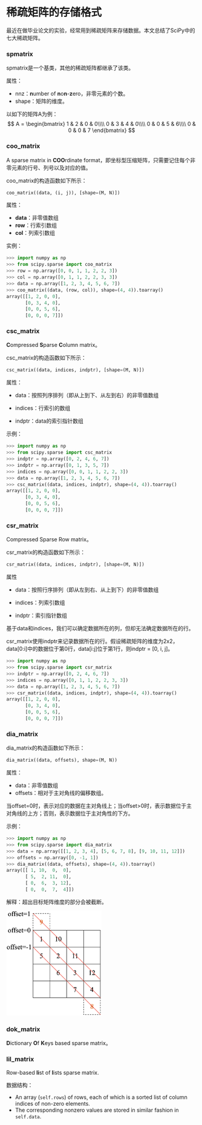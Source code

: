 # 稀疏矩阵的存储格式

最近在做毕业论文的实验，经常用到稀疏矩阵来存储数据。本文总结了SciPy中的七大稀疏矩阵。

### spmatrix

spmatrix是一个基类，其他的稀疏矩阵都继承了该类。

属性：

* nnz：**n**umber of **n**o**n**-**z**ero，非零元素的个数。
* shape：矩阵的维度。

以如下的矩阵A为例：
$$
A = 
\begin{bmatrix}
1 & 2 & 0 & 0\\\\
0 & 3 & 4 & 0\\\\
0 & 0 & 5 & 6\\\\
0 & 0 & 0 & 7
\end{bmatrix}
$$

### coo_matrix

A sparse matrix in **COO**rdinate format，即坐标型压缩矩阵，只需要记住每个非零元素的行号、列号以及对应的值。

coo_matrix的构造函数如下所示：

```python
coo_matrix((data, (i, j)), [shape=(M, N)])
```

属性：

* **data**：非零值数组
* **row**：行索引数组
* **col**：列索引数组

实例：

```python
>>> import numpy as np
>>> from scipy.sparse import coo_matrix
>>> row = np.array([0, 0, 1, 1, 2, 2, 3])
>>> col = np.array([0, 1, 1, 2, 2, 3, 3])
>>> data = np.array([1, 2, 3, 4, 5, 6, 7])
>>> coo_matrix((data, (row, col)), shape=(4, 4)).toarray()
array([[1, 2, 0, 0],
       [0, 3, 4, 0],
       [0, 0, 5, 6],
       [0, 0, 0, 7]])
```

### csc_matrix

**C**ompressed **S**parse **C**olumn matrix。

csc_matrix的构造函数如下所示：

```python
csc_matrix((data, indices, indptr), [shape=(M, N)])
```

属性：

* data：按照列序排列（即从上到下、从左到右）的非零值数组

* indices：行索引的数组

* indptr：data的索引指针数组

示例：

```python
>>> import numpy as np
>>> from scipy.sparse import csc_matrix
>>> indptr = np.array([0, 2, 4, 6, 7])
>>> indptr = np.array([0, 1, 3, 5, 7])
>>> indices = np.array([0, 0, 1, 1, 2, 2, 3])
>>> data = np.array([1, 2, 3, 4, 5, 6, 7])
>>> csc_matrix((data, indices, indptr), shape=(4, 4)).toarray()
array([[1, 2, 0, 0],
       [0, 3, 4, 0],
       [0, 0, 5, 6],
       [0, 0, 0, 7]])
```

### csr_matrix

Compressed Sparse Row matrix。

csr_matrix的构造函数如下所示：

```python
csr_matrix((data, indices, indptr), [shape=(M, N)])
```

属性

* data：按照行序排列（即从左到右、从上到下）的非零值数组

* indices：列索引数组

* indptr：索引指针数组

基于data和indices，我们可以确定数据所在的列，但却无法确定数据所在的行。

csr_matrix使用indptr来记录数据所在的行。假设稀疏矩阵的维度为2x2，data[0:i]中的数据位于第0行，data[i:j]位于第1行，则indptr = [0, i, j]。

```python
>>> import numpy as np
>>> from scipy.sparse import csr_matrix
>>> indptr = np.array([0, 2, 4, 6, 7])
>>> indices = np.array([0, 1, 1, 2, 2, 3, 3])
>>> data = np.array([1, 2, 3, 4, 5, 6, 7])
>>> csr_matrix((data, indices, indptr), shape=(4, 4)).toarray()
array([[1, 2, 0, 0],
       [0, 3, 4, 0],
       [0, 0, 5, 6],
       [0, 0, 0, 7]])
```

###  dia_matrix

dia_matrix的构造函数如下所示：

```python
dia_matrix((data, offsets), shape=(M, N))
```

属性：

* data：非零值数组
* offsets：相对于主对角线的偏移数组。

当offset=0时，表示对应的数据在主对角线上；当offset>0时，表示数据位于主对角线的上方；否则，表示数据位于主对角性的下方。

示例：

```python
>>> import numpy as np
>>> from scipy.sparse import dia_matrix
>>> data = np.array([[1, 2, 3, 4], [5, 6, 7, 8], [9, 10, 11, 12]])
>>> offsets = np.array([0, -1, 1])
>>> dia_matrix((data, offsets), shape=(4, 4)).toarray()
array([[ 1, 10,  0,  0],
       [ 5,  2, 11,  0],
       [ 0,  6,  3, 12],
       [ 0,  0,  7,  4]])
```

解释：超出目标矩阵维度的部分会被截断。

<img src="../img/sparse-matrix-storage-format-dia.png" width="50%"/>

### dok_matrix

**D**ictionary **O**f **K**eys based sparse matrix。



### lil_matrix

Row-based **li**st of **l**ists sparse matrix.

数据结构：

- An array (`self.rows`) of rows, each of which is a sorted list of column indices of non-zero elements.
- The corresponding nonzero values are stored in similar fashion in `self.data`.

